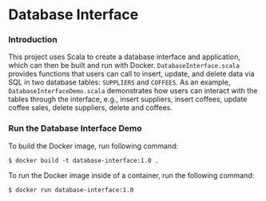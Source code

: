 # Database Interface
### Introduction
This project uses Scala to create a database interface and application, which can then be built and run with Docker. `DatabaseInterface.scala` provides functions that users can call to insert, update, and delete data via SQL in two database tables: `SUPPLIERS` and `COFFEES`. As an example, `DatabaseInterfaceDemo.scala` demonstrates how users can interact with the tables through the interface, e.g., insert suppliers, insert coffees, update coffee sales, delete suppliers, delete and coffees.
### Run the Database Interface Demo
To build the Docker image, run following command:   
```
$ docker build -t database-interface:1.0 .
```  
To run the Docker image inside of a container, run the following command:  
```
$ docker run database-interface:1.0
```
